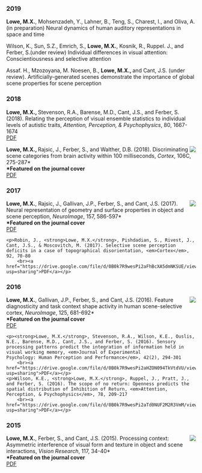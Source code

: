 <html> 
	<head>
	<title>Matthew X. Lowe</title>
	</head>
	<body>
<br>
<br>
<h3>2019</h3>
		<p><strong>Lowe, M.X.</strong>, Mohsenzadeh, Y., Lahner, B., Teng, S., Charest, I., and Oliva, A. (in preparation) Neural dynamics of human auditory representations in space and time </p>
		<p>Wilson, K., Sun, S.Z., Emrich, S., <strong>Lowe, M.X.</strong>, Kosnik, R., Ruppel. J., and Ferber, S.(under review) Individual differences in visual attention: Conscientiousness and selective attention</p>
		<p>Assaf. H., Mzozoyana, M. Noesen, B., <strong>Lowe, M.X., </strong> and Cant, J.S. (under review). Artificially-generated scenes demonstrate the importance of global scene properties for scene perception </p>
<h3>2018</h3>
		<p><strong>Lowe, M.X., </strong> Stevenson, R.A., Barense, M.D., Cant, J.S., and Ferber, S. (2018). Relating the perception of visual ensemble statistics to individual levels of autistic traits, <em>Attention, Perception, & Psychophysics</em>, 80, 1667-1674
		<br><a href="https://drive.google.com/file/d/12otmHFOeYiuYHZbYw6Q7qT9jTMVGv_LQ/view?usp=sharing">PDF</a></p>
		<p><img align="right" src="https://ars.els-cdn.com/content/image/1-s2.0-S0010945218X00070-cov150h.gif"> <p><strong>Lowe, M.X., </strong> Rajsic, J., Ferber, S., and Walther, D.B. (2018). Discriminating scene categories from brain activity within 100 milliseconds, <em>Cortex</em>, 106C, 275-287*
		<br><strong>*Featured on the journal cover</strong>
			<br><a href="https://drive.google.com/file/d/1BLLHLRK4jqbsN6x92eggpSorurFbD0lc/view?usp=sharing">PDF</a></p>
<h3>2017</h3>
	<p><img align="right" src="https://ars.els-cdn.com/content/image/1-s2.0-S1053811917X00116-cov150h.gif"> <strong>Lowe, M.X.</strong>, Rajsic, J., Gallivan, J.P., Ferber, S., and Cant, J.S. (2017). Neural representation of geometry and surface properties in object and scene perception, <em>NeuroImage</em>, 157, 586-597* 
	<br><strong>*Featured on the journal cover</strong>
		<br><a href="https://drive.google.com/file/d/0B0k7R9wesPi2TFUyazA0bTU1cVE/view?usp=sharing">PDF</a></p>

	<p>Robin, J., <strong>Lowe, M.X.</strong>, Pishdadian, S., Rivest, J., Cant, J.S., & Moscovitch, M. (2017). Selective scene perception deficits in a case of topographical disorientation, <em>Cortex</em>, 92, 70-80
		<br><a href="https://drive.google.com/file/d/0B0k7R9wesPi2aFhBcXA5dmNKSUE/view?usp=sharing">PDF</a></p>
<h3>2016</h3>
	<p><img align="right" src="https://ars.els-cdn.com/content/image/1-s2.0-S1053811915X00188-cov150h.gif"> <strong>Lowe, M.X.</strong>, Gallivan, J.P., Ferber, S., and Cant, J.S. (2016). Feature diagnosticity and task context shape activity in human scene-selective cortex, <em>NeuroImage</em>, 125, 681-692* 
		<br><strong>*Featured on the journal cover</strong>	
		<br><a href="https://drive.google.com/file/d/0B0k7R9wesPi2YjcwdmIweXQyVUE/view?usp=sharing">PDF</a></p>

	<p><strong>Lowe, M.X.</strong>, Stevenson, R.A., Wilson, K.E., Ouslis, N.E., Barense, M.D., Cant, J.S., and Ferber, S. (2016). Sensory processing patterns predict the integration of information held in visual working memory, <em>Journal of Experimental 			Psychology: Human Perception and Performance</em>, 42(2), 294-301
		<br><a href="https://drive.google.com/file/d/0B0k7R9wesPi2aHZON094TkVtdVU/view?usp=sharing">PDF</a></p>
	<p>Wilson, K.E., <strong>Lowe, M.X.</strong>, Ruppel, J., Pratt, J., and Ferber, S. (2016). The scope of no return: Openness predicts the spatial distribution of Inhibition of Return, <em>Attention, Perception, & Psychophysics</em>, 78, 209-217
		<br><a href="https://drive.google.com/file/d/0B0k7R9wesPi2aTd0NUF2M2R3VmM/view?usp=sharing">PDF</a></p>
<h3>2015</h3>
	<p><img align="right" src="https://ars.els-cdn.com/content/image/1-s2.0-S0042698915X00174-cov150h.gif"><strong>Lowe, M.X.</strong>, Ferber, S., and Cant, J.S. (2015). Processing context: Asymmetric interference of visual form and texture in object and scene interactions, <em>Vision Research</em>, 117, 34-40*	
		<br><strong>*Featured on the journal cover</strong>
		<br><a href="https://drive.google.com/file/d/0B0k7R9wesPi2ZnhHR0xKc0VuSDA/view?usp=sharing">PDF</a></p>
		<br>
		<br>

  
